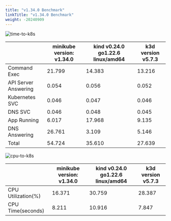 ```yaml
---
title: "v1.34.0 Benchmark"
linkTitle: "v1.34.0 Benchmark"
weight: -20240909
---
```


![time-to-k8s](/images/benchmarks/timeToK8s/v1.34.0-time.png)

|                      | minikube version: v1.34.0 | kind v0.24.0 go1.22.6 linux/amd64 | k3d version v5.7.3 |
|----------------------|---------------------------|-----------------------------------|--------------------|
| Command Exec         |                    21.799 |                            14.383 |             13.216 |
| API Server Answering |                     0.054 |                             0.056 |              0.052 |
| Kubernetes SVC       |                     0.046 |                             0.047 |              0.046 |
| DNS SVC              |                     0.046 |                             0.048 |              0.045 |
| App Running          |                     6.017 |                            17.968 |              9.135 |
| DNS Answering        |                    26.761 |                             3.109 |              5.146 |
| Total                |                    54.724 |                            35.610 |             27.639 |



![cpu-to-k8s](/images/benchmarks/timeToK8s/v1.34.0-cpu.png)

|                    | minikube version: v1.34.0 | kind v0.24.0 go1.22.6 linux/amd64 | k3d version v5.7.3 |
|--------------------|---------------------------|-----------------------------------|--------------------|
| CPU Utilization(%) |                    16.371 |                            30.759 |             28.387 |
| CPU Time(seconds)  |                     8.211 |                            10.916 |              7.847 |

